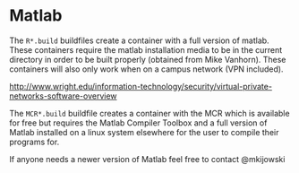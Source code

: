 # Matlab

The ```R*.build``` buildfiles create a container with a full version of matlab.  These containers 
require the matlab installation media to be in the current directory in order to be built 
properly (obtained from Mike Vanhorn).  These containers will also only work when on a campus 
network (VPN included).  

http://www.wright.edu/information-technology/security/virtual-private-networks-software-overview

The ```MCR*.build``` buildfile creates a container with the MCR which is available for free but 
requires the Matlab Compiler Toolbox and a full version of Matlab installed on a linux system 
elsewhere for the user to compile their programs for.

If anyone needs a newer version of Matlab feel free to contact @mkijowski

